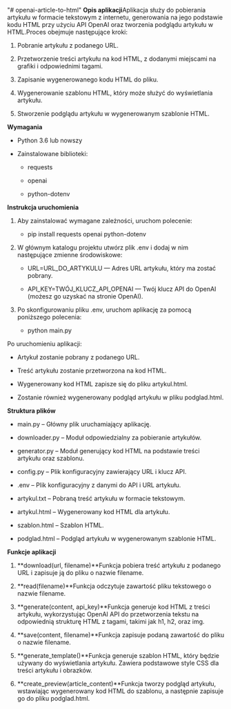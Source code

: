 "# openai-article-to-html" 
**Opis aplikacji**Aplikacja służy do pobierania artykułu w formacie tekstowym z internetu, generowania na jego podstawie kodu HTML przy użyciu API OpenAI oraz tworzenia podglądu artykułu w HTML.Proces obejmuje następujące kroki:

1.  Pobranie artykułu z podanego URL.
    
2.  Przetworzenie treści artykułu na kod HTML, z dodanymi miejscami na grafiki i odpowiednimi tagami.
    
3.  Zapisanie wygenerowanego kodu HTML do pliku.
    
4.  Wygenerowanie szablonu HTML, który może służyć do wyświetlania artykułu.
    
5.  Stworzenie podglądu artykułu w wygenerowanym szablonie HTML.
    

**Wymagania**

*   Python 3.6 lub nowszy
    
*   Zainstalowane biblioteki:
    
    *   requests
        
    *   openai
        
    *   python-dotenv
        

**Instrukcja uruchomienia**

1.  Aby zainstalować wymagane zależności, uruchom polecenie:
    
    *   pip install requests openai python-dotenv
        
2.  W głównym katalogu projektu utwórz plik .env i dodaj w nim następujące zmienne środowiskowe:
    
    *   URL=URL\_DO\_ARTYKULU — Adres URL artykułu, który ma zostać pobrany.
        
    *   API\_KEY=TWÓJ\_KLUCZ\_API\_OPENAI — Twój klucz API do OpenAI (możesz go uzyskać na stronie OpenAI).
        
3.  Po skonfigurowaniu pliku .env, uruchom aplikację za pomocą poniższego polecenia:
    
    *   python main.py
        

Po uruchomieniu aplikacji:

*   Artykuł zostanie pobrany z podanego URL.
    
*   Treść artykułu zostanie przetworzona na kod HTML.
    
*   Wygenerowany kod HTML zapisze się do pliku artykul.html.
    
*   Zostanie również wygenerowany podgląd artykułu w pliku podglad.html.
    

**Struktura plików**

*   main.py – Główny plik uruchamiający aplikację.
    
*   downloader.py – Moduł odpowiedzialny za pobieranie artykułów.
    
*   generator.py – Moduł generujący kod HTML na podstawie treści artykułu oraz szablonu.
    
*   config.py – Plik konfiguracyjny zawierający URL i klucz API.
    
*   .env – Plik konfiguracyjny z danymi do API i URL artykułu.
    
*   artykul.txt – Pobraną treść artykułu w formacie tekstowym.
    
*   artykul.html – Wygenerowany kod HTML dla artykułu.
    
*   szablon.html – Szablon HTML.
    
*   podglad.html – Podgląd artykułu w wygenerowanym szablonie HTML.
    

**Funkcje aplikacji**

1.  **download(url, filename)**Funkcja pobiera treść artykułu z podanego URL i zapisuje ją do pliku o nazwie filename.
    
2.  **read(filename)**Funkcja odczytuje zawartość pliku tekstowego o nazwie filename.
    
3.  **generate(content, api\_key)**Funkcja generuje kod HTML z treści artykułu, wykorzystując OpenAI API do przetworzenia tekstu na odpowiednią strukturę HTML z tagami, takimi jak h1, h2, oraz img.
    
4.  **save(content, filename)**Funkcja zapisuje podaną zawartość do pliku o nazwie filename.
    
5.  **generate\_template()**Funkcja generuje szablon HTML, który będzie używany do wyświetlania artykułu. Zawiera podstawowe style CSS dla treści artykułu i obrazków.
    
6.  **create\_preview(article\_content)**Funkcja tworzy podgląd artykułu, wstawiając wygenerowany kod HTML do szablonu, a następnie zapisuje go do pliku podglad.html.
